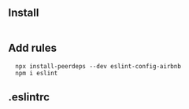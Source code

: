 ## Install
```
```


## Add rules
```
  npx install-peerdeps --dev eslint-config-airbnb
  npm i eslint
```

## .eslintrc
```
```